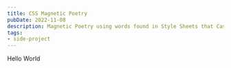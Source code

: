 ```yaml
---
title: CSS Magnetic Poetry
pubDate: 2022-11-08
description: Magnetic Poetry using words found in Style Sheets that Cascade
tags:
- side-project
---
```

Hello World